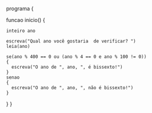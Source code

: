 <!-- 9. Que informe se um dado ano é bissexto ou não bissexto. OBS: um ano é bissexto se ele for divisível por 400 ou por 4 e não for divisível por 100. -->

programa
{

  funcao inicio() 
  {

    inteiro ano

    escreva("Qual ano você gostaria  de verificar? ")
    leia(ano)

    se(ano % 400 == 0 ou (ano % 4 == 0 e ano % 100 != 0))
    {
      escreva("O ano de ", ano, ", é bissexto!")
    }
    senao
    {
      escreva("O ano de ", ano, ", não é bissexto!")
    }
  }
}
